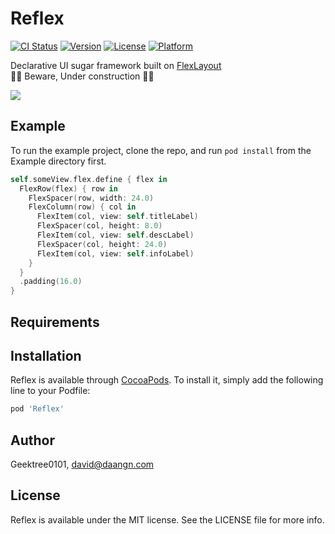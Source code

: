 # Reflex

[![CI Status](https://img.shields.io/travis/Geektree0101/Reflex.svg?style=flat)](https://travis-ci.org/Geektree0101/Reflex)
[![Version](https://img.shields.io/cocoapods/v/Reflex.svg?style=flat)](https://cocoapods.org/pods/Reflex)
[![License](https://img.shields.io/cocoapods/l/Reflex.svg?style=flat)](https://cocoapods.org/pods/Reflex)
[![Platform](https://img.shields.io/cocoapods/p/Reflex.svg?style=flat)](https://cocoapods.org/pods/Reflex)

Declarative UI sugar framework built on [FlexLayout](https://github.com/layoutBox/FlexLayout)
<br/>
👨‍🔧 Beware, Under construction 🧑‍🔧

<img src="https://github.com/daangn/Reflex/blob/master/res/intro.png" />

## Example

To run the example project, clone the repo, and run `pod install` from the Example directory first.

```swift
self.someView.flex.define { flex in
  FlexRow(flex) { row in
    FlexSpacer(row, width: 24.0)
    FlexColumn(row) { col in
      FlexItem(col, view: self.titleLabel)
      FlexSpacer(col, height: 8.0)
      FlexItem(col, view: self.descLabel)
      FlexSpacer(col, height: 24.0)
      FlexItem(col, view: self.infoLabel)
    }
  }
  .padding(16.0)
}
```

## Requirements

## Installation

Reflex is available through [CocoaPods](https://cocoapods.org). To install
it, simply add the following line to your Podfile:

```ruby
pod 'Reflex'
```

## Author

Geektree0101, david@daangn.com

## License

Reflex is available under the MIT license. See the LICENSE file for more info.
